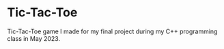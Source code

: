 # Tic-Tac-Toe
Tic-Tac-Toe game I made for my final project during my C++ programming class in May 2023. 
